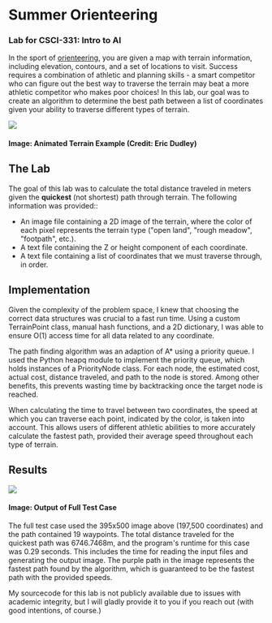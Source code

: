 # Summer Orienteering
### Lab for CSCI-331: Intro to AI

In the sport of [orienteering](https://en.wikipedia.org/wiki/Orienteering), you are given a map with terrain information, including elevation, contours, and a set of locations to visit. Success requires a combination of athletic and planning skills - a smart competitor who can figure out the best way to traverse the terrain may beat a more athletic competitor who makes poor choices!
In this lab, our goal was to create an algorithm to determine the best path between a list of coordinates given your ability to traverse different types of terrain.

![](assets/projects/project1/animated_terrain-EricDudley.gif)
#### Image: Animated Terrain Example (Credit: Eric Dudley)

## The Lab
The goal of this lab was to calculate the total distance traveled in meters given the **quickest** (not shortest) path through terrain. The following information was provided::
- An image file containing a 2D image of the terrain, where the color of each pixel represents the terrain type ("open land", "rough meadow", "footpath", etc.).
- A text file containing the Z or height component of each coordinate.
- A text file containing a list of coordinates that we must traverse through, in order.

## Implementation
Given the complexity of the problem space, I knew that choosing the correct data structures was crucial to a fast run time. Using a custom TerrainPoint class, manual hash functions, and a 2D dictionary, I was able to ensure O(1) access time for all data related to any coordinate.

The path finding algorithm was an adaption of A* using a priority queue. I used the Python heapq module to implement the priority queue, which holds instances of a PriorityNode class. For each node, the estimated cost, actual cost, distance traveled, and path to the node is stored. Among other benefits, this prevents wasting time by backtracking once the target node is reached.

When calculating the time to travel between two coordinates, the speed at which you can traverse each point, indicated by the color, is taken into account. This allows users of different athletic abilities to more accurately calculate the fastest path, provided their average speed throughout each type of terrain.

## Results

![](assets/projects/project1/output_terrain.png)

#### Image: Output of Full Test Case

The full test case used the 395x500 image above (197,500 coordinates) and the path contained 19 waypoints. The total distance traveled for the quickest path was 6746.7468m, and the program's runtime for this case was 0.29 seconds. This includes the time for reading the input files and generating the output image. The purple path in the image represents the fastest path found by the algorithm, which is guaranteed to be the fastest path with the provided speeds.

My sourcecode for this lab is not publicly available due to issues with academic integrity, but I will gladly provide it to you if you reach out (with good intentions, of course.)
